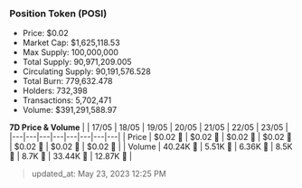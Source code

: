 
  ### Position Token (POSI)
  - Price: $0.02
  - Market Cap: $1,625,118.53
  - Max Supply: 100,000,000
  - Total Supply: 90,971,209.005
  - Circulating Supply: 90,191,576.528
  - Total Burn: 779,632.478
  - Holders: 732,398
  - Transactions: 5,702,471
  - Volume: $391,291,588.97

  **7D Price & Volume**
  | | 17&#x2F;05 | 18&#x2F;05 | 19&#x2F;05 | 20&#x2F;05 | 21&#x2F;05 | 22&#x2F;05 | 23&#x2F;05 |
  |---|---|---|---|---|---|---|---|
  | Price | $0.02 🔻 | $0.02 🚀 | $0.02 🔻 | $0.02 🔻 | $0.02 🔻 | $0.02 🔻 | $0.02 🔻 |
  | Volume | 40.24K 🚀 | 5.51K 🔻 | 6.36K 🚀 | 8.5K 🚀 | 8.7K 🚀 | 33.44K 🚀 | 12.87K 🔻 |

  > updated_at: May 23, 2023 12:25 PM
